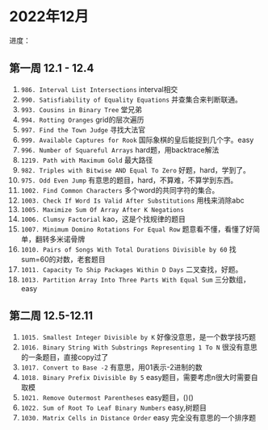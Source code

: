 # 2022年12月

进度：

## 第一周 12.1 - 12.4

1. `986. Interval List Intersections` interval相交
2. `990. Satisfiability of Equality Equations` 并查集合来判断联通。
3. `993. Cousins in Binary Tree` 堂兄弟
4. `994. Rotting Oranges` grid的层次遍历
5. `997. Find the Town Judge` 寻找大法官
6. `999. Available Captures for Rook` 国际象棋的皇后能捉到几个字。easy
7. `996. Number of Squareful Arrays` hard题，用backtrace解法
8. `1219. Path with Maximum Gold` 最大路径
9. `982. Triples with Bitwise AND Equal To Zero` 好题，hard，学到了。
10. `975. Odd Even Jump` 有意思的题目，hard，不算难，不算学到东西。
11. `1002. Find Common Characters` 多个word的共同字符的集合。
12. `1003. Check If Word Is Valid After Substitutions` 用栈来消除abc
13. `1005. Maximize Sum Of Array After K Negations`
14. `1006. Clumsy Factorial` kao，这是个找规律的题目
15. `1007. Minimum Domino Rotations For Equal Row` 题意看不懂，看懂了好简单，翻转多米诺骨牌
16. `1010. Pairs of Songs With Total Durations Divisible by 60` 找sum=60的对数，老套题目
17. `1011. Capacity To Ship Packages Within D Days` 二叉查找，好题。
18. `1013. Partition Array Into Three Parts With Equal Sum` 三分数组，easy

## 第二周 12.5-12.11

1. `1015. Smallest Integer Divisible by K` 好像没意思，是一个数学技巧题
2. `1016. Binary String With Substrings Representing 1 To N` 很没有意思的一条题目，直接copy过了
3. `1017. Convert to Base -2` 有意思，用01表示-2进制的数
4. `1018. Binary Prefix Divisible By 5` easy题目，需要考虑n很大时需要自取模
5. `1021. Remove Outermost Parentheses` easy题目，()()
6. `1022. Sum of Root To Leaf Binary Numbers` easy,树题目
7. `1030. Matrix Cells in Distance Order` easy 完全没有意思的一个排序题